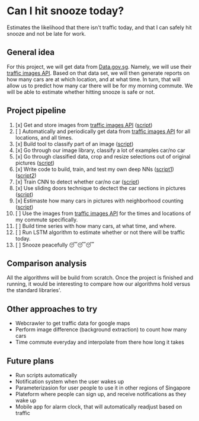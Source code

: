 # Can I hit snooze today?
Estimates the likelihood that there isn't traffic today, and that I can safely hit snooze and not be late for work.

## General idea
For this project, we will get data from [Data.gov.sg](https://data.gov.sg/developer). Namely, we will use their [traffic images API](https://data.gov.sg/dataset/traffic-images). Based on that data set, we will then generate reports on how many cars are at which location, and at what time. In turn, that will allow us to predict how many car there will be for my morning commute. We will be able to estimate whether hitting snooze is safe or not.

## Project pipeline

1. [x] Get and store images from [traffic images API](https://data.gov.sg/dataset/traffic-images) ([script](scripts/get_images.py))
2. [ ] Automatically and periodically get data from [traffic images API](https://data.gov.sg/dataset/traffic-images) for all locations, and all times.
3. [x] Build tool to classify part of an image ([script](scripts/make_selections.py))
4. [x] Go through our image library, classify a lot of examples car/no car
5. [x] Go through classified data, crop and resize selections out of original pictures ([script](scripts/crop_selections.py))
6. [x] Write code to build, train, and test my own deep NNs ([script1](scripts/nn.py)) ([script2](scripts/deep_nn_step_by_step.py))
7. [x] Train CNN to detect whether car/no car ([script](scripts/car_detection.py))
8. [x] Use sliding doors technique to dectect the car sections in pictures ([script](scripts/sliding_doors.py))
9. [x] Estimaste how many cars in pictures with neighborhood counting ([script](scripts/count_clusters.py))
10. [ ] Use the images from [traffic images API](https://data.gov.sg/dataset/traffic-images) for the times and locations of my commute specifically.
11. [ ] Build time series with how many cars, at what time, and where.
12. [ ] Run LSTM algorithm to estimate whether or not there will be traffic today.
13. [ ] Snooze peacefully 😴😴😴

## Comparison analysis
All the algorithms will be build from scratch. Once the project is finished and running, it would be interesting to compare how our algorithms hold versus the standard libraries'.


## Other approaches to try
* Webcrawler to get traffic data for google maps
* Perform image difference (background extraction) to count how many cars
* Time commute everyday and interpolate from there how long it takes

## Future plans
* Run scripts automatically
* Notification system when the user wakes up
* Parameterizasion for user people to use it in other regions of Singapore
* Plateform where people can sign up, and receive notifications as they wake up
* Mobile app for alarm clock, that will automatically readjust based on traffic
